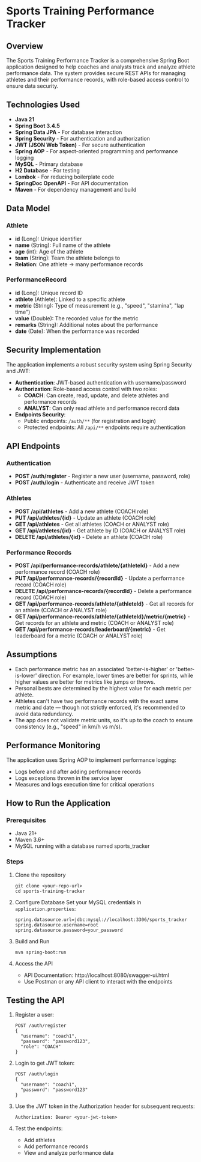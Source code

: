# Sports Training Performance Tracker

## Overview
The Sports Training Performance Tracker is a comprehensive Spring Boot application designed to help coaches and analysts track and analyze athlete performance data. The system provides secure REST APIs for managing athletes and their performance records, with role-based access control to ensure data security.

## Technologies Used
- **Java 21**
- **Spring Boot 3.4.5**
- **Spring Data JPA** - For database interaction
- **Spring Security** - For authentication and authorization
- **JWT (JSON Web Token)** - For secure authentication
- **Spring AOP** - For aspect-oriented programming and performance logging
- **MySQL** - Primary database
- **H2 Database** - For testing
- **Lombok** - For reducing boilerplate code
- **SpringDoc OpenAPI** - For API documentation
- **Maven** - For dependency management and build

## Data Model

### Athlete
- **id** (Long): Unique identifier
- **name** (String): Full name of the athlete
- **age** (int): Age of the athlete
- **team** (String): Team the athlete belongs to
- **Relation**: One athlete → many performance records

### PerformanceRecord
- **id** (Long): Unique record ID
- **athlete** (Athlete): Linked to a specific athlete
- **metric** (String): Type of measurement (e.g., "speed", "stamina", "lap time")
- **value** (Double): The recorded value for the metric
- **remarks** (String): Additional notes about the performance
- **date** (Date): When the performance was recorded

## Security Implementation
The application implements a robust security system using Spring Security and JWT:

- **Authentication**: JWT-based authentication with username/password
- **Authorization**: Role-based access control with two roles:
  - **COACH**: Can create, read, update, and delete athletes and performance records
  - **ANALYST**: Can only read athlete and performance record data
- **Endpoints Security**: 
  - Public endpoints: `/auth/**` (for registration and login)
  - Protected endpoints: All `/api/**` endpoints require authentication

## API Endpoints

### Authentication
- **POST /auth/register** - Register a new user (username, password, role)
- **POST /auth/login** - Authenticate and receive JWT token

### Athletes
- **POST /api/athletes** - Add a new athlete (COACH role)
- **PUT /api/athletes/{id}** - Update an athlete (COACH role)
- **GET /api/athletes** - Get all athletes (COACH or ANALYST role)
- **GET /api/athletes/{id}** - Get athlete by ID (COACH or ANALYST role)
- **DELETE /api/athletes/{id}** - Delete an athlete (COACH role)

### Performance Records
- **POST /api/performance-records/athlete/{athleteId}** - Add a new performance record (COACH role)
- **PUT /api/performance-records/{recordId}** - Update a performance record (COACH role)
- **DELETE /api/performance-records/{recordId}** - Delete a performance record (COACH role)
- **GET /api/performance-records/athlete/{athleteId}** - Get all records for an athlete (COACH or ANALYST role)
- **GET /api/performance-records/athlete/{athleteId}/metric/{metric}** - Get records for an athlete and metric (COACH or ANALYST role)
- **GET /api/performance-records/leaderboard/{metric}** - Get leaderboard for a metric (COACH or ANALYST role)

## Assumptions
- Each performance metric has an associated 'better-is-higher' or 'better-is-lower' direction. For example, lower times are better for sprints, while higher values are better for metrics like jumps or throws.
- Personal bests are determined by the highest value for each metric per athlete.
- Athletes can't have two performance records with the exact same metric and date — though not strictly enforced, it's recommended to avoid data redundancy.
- The app does not validate metric units, so it's up to the coach to ensure consistency (e.g., "speed" in km/h vs m/s).

## Performance Monitoring
The application uses Spring AOP to implement performance logging:
- Logs before and after adding performance records
- Logs exceptions thrown in the service layer
- Measures and logs execution time for critical operations

## How to Run the Application

### Prerequisites
- Java 21+
- Maven 3.6+
- MySQL running with a database named sports_tracker

### Steps
1. Clone the repository
   ```
   git clone <your-repo-url>
   cd sports-training-tracker
   ```

2. Configure Database
   Set your MySQL credentials in `application.properties`:
   ```properties
   spring.datasource.url=jdbc:mysql://localhost:3306/sports_tracker
   spring.datasource.username=root
   spring.datasource.password=your_password
   ```

3. Build and Run
   ```
   mvn spring-boot:run
   ```

4. Access the API
   - API Documentation: http://localhost:8080/swagger-ui.html
   - Use Postman or any API client to interact with the endpoints

## Testing the API
1. Register a user:
   ```
   POST /auth/register
   {
     "username": "coach1",
     "password": "password123",
     "role": "COACH"
   }
   ```

2. Login to get JWT token:
   ```
   POST /auth/login
   {
     "username": "coach1",
     "password": "password123"
   }
   ```

3. Use the JWT token in the Authorization header for subsequent requests:
   ```
   Authorization: Bearer <your-jwt-token>
   ```

4. Test the endpoints:
   - Add athletes
   - Add performance records
   - View and analyze performance data
